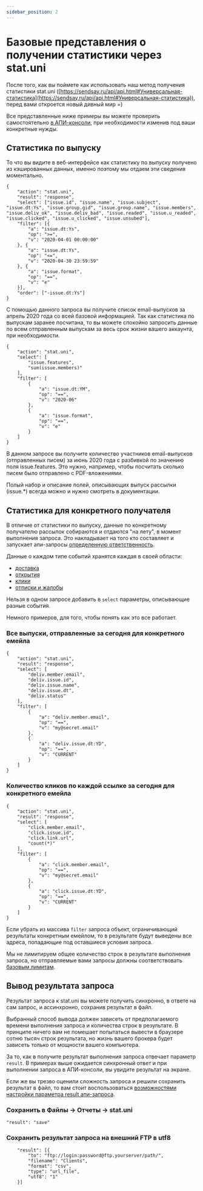 ```yaml
---
sidebar_position: 2
---
```


# Базовые представления о получении статистики через stat.uni

После того, как вы поймете как использовать наш метод получения статистики stat.uni ([https://sendsay.ru/api/api.html#Универсальная-статистика](https://sendsay.ru/api/api.html#Универсальная-статистика)), перед вами откроется новый дивный мир =)

Все представленные ниже примеры вы можете проверить самостоятельно [в АПИ-консоли](https://sendsay.ru/account/#system_api_test), при необходимости изменив под ваши конкретные нужды.

## Статистика по выпуску

То что вы видите в веб-интерфейсе как статистику по выпуску получено из кэшированных данных, именно поэтому мы отдаем эти сведения моментально.

```
{
	"action": "stat.uni",
	"result": "response",
	"select": ["issue.id", "issue.name", "issue.subject", "issue.dt:Ys", "issue.group.gid", "issue.group.name", "issue.members", "issue.deliv_ok", "issue.deliv_bad", "issue.readed", "issue.u_readed", "issue.clicked", "issue.u_clicked", "issue.unsubed"],
	"filter": [{
		"a": "issue.dt:Ys",
		"op": ">=",
		"v": "2020-04-01 00:00:00"
	}, {
		"a": "issue.dt:Ys",
		"op": "<=",
		"v": "2020-04-30 23:59:59"
	}, {
		"a": "issue.format",
		"op": "==",
		"v": "e"
	}],
	"order": ["-issue.dt:Ys"]
}
```

С помощью данного запроса вы получите список email-выпусков за апрель 2020 года со всей базовой информацией. Так как статистика по выпускам заранее посчитана, то вы можете спокойно запросить данные по всем отправленным выпускам за весь срок жизни вашего аккаунта, при необходимости.

```
{
    "action": "stat.uni",
    "select": [
        "issue.features",
        "sum(issue.members)"
    ],
    "filter": [
        {
            "a": "issue.dt:YM",
            "op": "==",
            "v": "2020-06"
        },
        {
            "a": "issue.format",
            "op": "==",
            "v": "e"
        }
    ]
}
```

В данном запросе вы получите количество участников email-выпусков (отправленных писем) за июнь 2020 года с разбивкой по значению поля issue.features. Это нужно, например, чтобы посчитать сколько писем было отправлено с PDF-вложениями.

Полый набор и описание полей, описывающих выпуск рассылки (issue.\*) всегда можно и нужно смотреть в документации.

## Статистика для конкретного получателя

В отличие от статистики по выпуску, данные по конкретному получателю рассылок собираются и отдаются "на лету", в момент выполнения запроса. Это накладывает на того кто составляет и запускает апи-запросы [определенную ответственность](https://sendsay.ru/api/api.html#%D0%91%D0%B0%D0%B7%D0%BE%D0%B2%D1%8B%D0%B5-%D0%BB%D0%B8%D0%BC%D0%B8%D1%82%D1%8B_%D0%B2%D1%8B%D0%B7%D0%BE%D0%B2%D0%BE%D0%B2).

Данные о каждом типе событий хранятся каждая в своей области:

- [доставка](https://sendsay.ru/api/api.html#%D0%91%D0%B0%D0%B7%D0%BE%D0%B2%D1%8B%D0%B5-%D0%BB%D0%B8%D0%BC%D0%B8%D1%82%D1%8B_%D0%B2%D1%8B%D0%B7%D0%BE%D0%B2%D0%BE%D0%B2)
- [открытия](https://sendsay.ru/api/api.html#%D0%98%D0%BD%D1%84%D0%BE%D1%80%D0%BC%D0%B0%D1%86%D0%B8%D1%8F-%D0%BE%D0%B1-%D0%BE%D1%82%D0%BA%D1%80%D1%8B%D1%82%D0%B8%D0%B8-%D0%BF%D0%B8%D1%81%D0%B5%D0%BC)
- [клики](https://sendsay.ru/api/api.html#%D0%98%D0%BD%D1%84%D0%BE%D1%80%D0%BC%D0%B0%D1%86%D0%B8%D1%8F-%D0%BE-%D0%BF%D0%B5%D1%80%D0%B5%D1%85%D0%BE%D0%B4%D0%B0%D1%85)
- [отписки и жалобы](https://sendsay.ru/api/api.html#%D0%98%D0%BD%D1%84%D0%BE%D1%80%D0%BC%D0%B0%D1%86%D0%B8%D1%8F-%D0%BE%D0%B1-%D0%BE%D1%82%D0%BF%D0%B8%D1%81%D0%BA%D0%B5)

Нельзя в одном запросе добавить в `select` параметры, описывающие разные события.

Немного примеров, для того, чтобы понять как это все работает.

### Все выпуски, отправленные за сегодня для конкретного емейла

```
{
    "action": "stat.uni",
    "result": "response",
    "select": [
        "deliv.member.email",
        "deliv.issue.id",
        "deliv.issue.name",
        "deliv.issue.dt",
        "deliv.status"
    ],
    "filter": [
        {
            "a": "deliv.member.email",
            "op": "==",
            "v": "my@secret.email"
        },
        {
            "a": "deliv.issue.dt:YD",
            "op": "==",
            "v": "CURRENT"
        }
    ]
}
```

### Количество кликов по каждой ссылке за сегодня для конкретного емейла

```
{
    "action": "stat.uni",
    "result": "response",
    "select": [
        "click.member.email",
        "click.issue.id",
        "click.link.url",
        "count(*)"
    ],
    "filter": [
        {
            "a": "click.member.email",
            "op": "==",
            "v": "my@secret.email"
        },
        {
            "a": "click.issue.dt:YD",
            "op": "==",
            "v": "CURRENT"
        }
    ]
}
```

Если убрать из массива `filter` запроса объект, ограничивающий результаты конкретным емейлом, то в результате будут выведены все адреса, попадающие под оставшиеся условия запроса.

Мы не лимитируем общее количество строк в результате выполнения запроса, но отправляемые вами запросы должны соответствовать [базовым лимитам](https://sendsay.ru/api/api.html#%D0%91%D0%B0%D0%B7%D0%BE%D0%B2%D1%8B%D0%B5-%D0%BB%D0%B8%D0%BC%D0%B8%D1%82%D1%8B_%D0%B2%D1%8B%D0%B7%D0%BE%D0%B2%D0%BE%D0%B2).

## Вывод результата запроса

Результат запроса к stat.uni вы можете получить синхронно, в ответе на сам запрос, и ассинхронно, сохранив результат в файл.

Выбранный способ вывода должен зависеть от предполагаемого времени выполнения запроса и количества строк в результате. В принципе ничего вам не помешает попытаться вывести в браузере сотню тысяч строк результата, но жизнь вашего брокера будет зависеть только от мощности вашего компьютера.

За то, как в получите результат выполнения запроса отвечает параметр `result`. В примерах выше ожидается синхронный ответ и при выполнении запроса в АПИ-консоли, вы увидите результат на экране.

Если же вы трезво оценили сложность запроса и решили сохранить результат в файл, то вам стоит воспользоваться [возможностями настройки параметра result апи-запроса](https://sendsay.ru/api/api.html#%D0%92%D0%BE%D0%B7%D0%B2%D1%80%D0%B0%D1%89%D0%B0%D0%B5%D0%BC%D0%BE%D0%B5-%D0%B7%D0%BD%D0%B0%D1%87%D0%B5%D0%BD%D0%B8%D0%B5).

### Сохранить в Файлы -> Отчеты -> stat.uni

```
"result": "save"
```

### Сохранить результат запроса на внешний FTP в utf8

```
 	"result": [{
 		"to": "ftp://login:password@ftp.yourserver/path/",
 		"filename": "Clients",
 		"format": "csv",
 		"type": "url_file",
 		"utf8": "1"
 	}]
```
